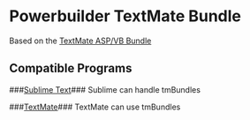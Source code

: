 # Powerbuilder TextMate Bundle #
Based on the [TextMate ASP/VB Bundle](https://github.com/textmate/asp.vb.net.tmbundle)


## Compatible Programs ##
###[Sublime Text](http://www.sublimetext.com)###
Sublime can handle tmBundles

###[TextMate](http://www.macromates.com)###
TextMate can use tmBundles
